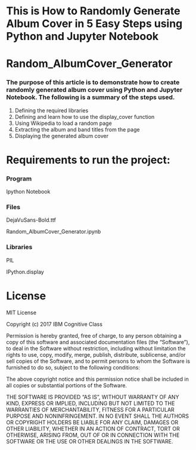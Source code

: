 # This is How to Randomly Generate Album Cover in 5 Easy Steps using Python and Jupyter Notebook
# Random_AlbumCover_Generator

###  The purpose of this article is to demonstrate how to create randomly generated album cover using Python and Jupyter Notebook. The following is a summary of the steps used.

   1. Defining the required libraries
   2. Defining and learn how to use the display_cover function
   3. Using Wikipedia to load a random page
   4. Extracting the album and band titles from the page
   5. Displaying the generated album cover


# Requirements to run the project:

### Program 

Ipython Notebook


### Files

DejaVuSans-Bold.ttf

Random_AlbumCover_Generator.ipynb


### Libraries

PIL

IPython.display


# License

MIT License

Copyright (c) 2017 IBM Cognitive Class

Permission is hereby granted, free of charge, to any person obtaining a copy of this software and associated documentation files (the “Software”), to deal in the Software without restriction, including without limitation the rights to use, copy, modify, merge, publish, distribute, sublicense, and/or sell copies of the Software, and to permit persons to whom the Software is furnished to do so, subject to the following conditions:

The above copyright notice and this permission notice shall be included in all copies or substantial portions of the Software.

THE SOFTWARE IS PROVIDED “AS IS”, WITHOUT WARRANTY OF ANY KIND, EXPRESS OR IMPLIED, INCLUDING BUT NOT LIMITED TO THE WARRANTIES OF MERCHANTABILITY, FITNESS FOR A PARTICULAR PURPOSE AND NONINFRINGEMENT. IN NO EVENT SHALL THE AUTHORS OR COPYRIGHT HOLDERS BE LIABLE FOR ANY CLAIM, DAMAGES OR OTHER LIABILITY, WHETHER IN AN ACTION OF CONTRACT, TORT OR OTHERWISE, ARISING FROM, OUT OF OR IN CONNECTION WITH THE SOFTWARE OR THE USE OR OTHER DEALINGS IN THE SOFTWARE.
